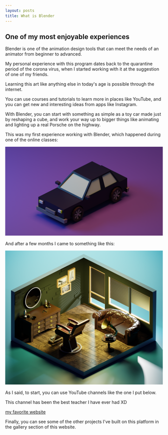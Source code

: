 ```yaml
---
layout: posts
title: What is Blender
---
```


## One of my most enjoyable experiences

Blender is one of the animation design tools that can meet the needs of an animator from beginner to advanced.

My personal experience with this program dates back to the quarantine period of the corona virus, when I started working with it at the suggestion of one of my friends.

Learning this art like anything else in today's age is possible through the internet.

You can use courses and tutorials to learn more in places like YouTube, and you can get new and interesting ideas from apps like Instagram.

With Blender, you can start with something as simple as a toy car made just by reshaping a cube, and work your way up to bigger things like animating and lighting up a real Porsche on the highway.

This was my first experience working with Blender, which happened during one of the online classes:

![alt text](../assets/images/car.png "first time using blender")

And after a few months I came to something like this:

![alt text](../assets/images/blender-1.jpg "one of my last projocts in blender")

As I said, to start, you can use YouTube channels like the one I put below.

This channel has been the best teacher I have ever had XD

[my favorite website](https://www.youtube.com/@polygonrunway)

Finally, you can see some of the other projects I've built on this platform in the gallery section of this website.